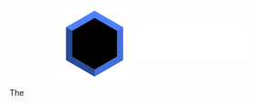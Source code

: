 <div align="center">
	<img src="../assets/logo/standard.svg" style="margin: 0;" width="128" align="center" valign="middle">
	<a href="/#gh-dark-mode-only">
		<img src="../assets/name/standardlight.svg" style="margin: 0;" width="200" align="center" valign="middle">
	</a>
</div>

The